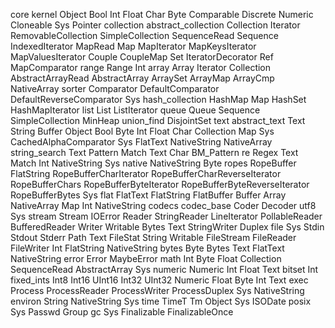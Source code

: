 core
 kernel
  Object
  Bool
  Int
  Float
  Char
  Byte
  Comparable
  Discrete
  Numeric
  Cloneable
  Sys
  Pointer
 collection
  abstract_collection
   Collection
   Iterator
   RemovableCollection
   SimpleCollection
   SequenceRead
   Sequence
   IndexedIterator
   MapRead
   Map
   MapIterator
   MapKeysIterator
   MapValuesIterator
   Couple
   CoupleMap
   Set
   IteratorDecorator
   Ref
   MapComparator
  range
   Range
   Int
  array
   Array
   Iterator
   Collection
   AbstractArrayRead
   AbstractArray
   ArraySet
   ArrayMap
   ArrayCmp
   NativeArray
  sorter
   Comparator
   DefaultComparator
   DefaultReverseComparator
   Sys
  hash_collection
   HashMap
   Map
   HashSet
   HashMapIterator
  list
   List
   ListIterator
  queue
   Queue
   Sequence
   SimpleCollection
   MinHeap
  union_find
   DisjointSet
 text
  abstract_text
   Text
   String
   Buffer
   Object
   Bool
   Byte
   Int
   Float
   Char
   Collection
   Map
   Sys
   CachedAlphaComparator
   Sys
   FlatText
   NativeString
   NativeArray
  string_search
   Text
   Pattern
   Match
   Text
   Char
   BM_Pattern
  re
   Regex
   Text
   Match
   Int
   NativeString
   Sys
  native
   NativeString
   Byte
  ropes
   RopeBuffer
   FlatString
   RopeBufferCharIterator
   RopeBufferCharReverseIterator
   RopeBufferChars
   RopeBufferByteIterator
   RopeBufferByteReverseIterator
   RopeBufferBytes
   Sys
  flat
   FlatText
   FlatString
   FlatBuffer
   Buffer
   Array
   NativeArray
   Map
   Int
   NativeString
  codecs
   codec_base
    Coder
    Decoder
   utf8
    Sys
 stream
  Stream
  IOError
  Reader
  StringReader
  LineIterator
  PollableReader
  BufferedReader
  Writer
  Writable
  Bytes
  Text
  StringWriter
  Duplex
 file
  Sys
  Stdin
  Stdout
  Stderr
  Path
  Text
  FileStat
  String
  Writable
  FileStream
  FileReader
  FileWriter
  Int
  FlatString
  NativeString
 bytes
  Byte
  Bytes
  Text
  FlatText
  NativeString
 error
  Error
  MaybeError
 math
  Int
  Byte
  Float
  Collection
  SequenceRead
  AbstractArray
  Sys
 numeric
  Numeric
  Int
  Float
  Text
 bitset
  Int
 fixed_ints
  Int8
  Int16
  UInt16
  Int32
  UInt32
  Numeric
  Float
  Byte
  Int
  Text
 exec
  Process
  ProcessReader
  ProcessWriter
  ProcessDuplex
  Sys
  NativeString
 environ
  String
  NativeString
  Sys
 time
  TimeT
  Tm
  Object
  Sys
  ISODate
 posix
  Sys
  Passwd
  Group
 gc
  Sys
  Finalizable
  FinalizableOnce